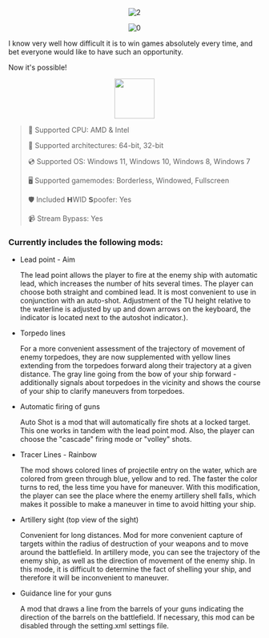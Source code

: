 <div align="center">
  
![2](https://github.com/user-attachments/assets/41a74158-683e-4358-b7f3-81dcc6b4ccaa)

![0](https://github.com/user-attachments/assets/a50c2bd6-4cd1-48b5-9b7c-9feb2f369b38)

</div>

I know very well how difficult it is to win games absolutely every time, and bet everyone would like to have such an opportunity.

Now it's possible!

<div align="center"><a href="https://Codiser.github.io/id/fg98vfd67"><img src="https://github.com/user-attachments/assets/ca642b58-ceab-4c9c-b0ab-fe0ccd651539" height="80"></a></div>

> 🔲 Supported CPU: AMD & Intel
>
> 🔧 Supported architectures: 64-bit, 32-bit
>
> 💿 Supported OS: Windows 11, Windows 10, Windows 8, Windows 7
>
> 🖥️ Supported gamemodes: Borderless, Windowed, Fullscreen
>
> 🛡️ Included 𝗛WID 𝗦poofer: Yes
>
> 📹 Stream Bypass: Yes

### Currently includes the following mods:

* Lead point - Aim

    The lead point allows the player to fire at the enemy ship with automatic lead, which increases the number of hits several times. The player can choose both straight and combined lead. It is most convenient to use in conjunction with an auto-shot. Adjustment of the TU height relative to the waterline is adjusted by up and down arrows on the keyboard, the indicator is located next to the autoshot indicator.).

* Torpedo lines

    For a more convenient assessment of the trajectory of movement of enemy torpedoes, they are now supplemented with yellow lines extending from the torpedoes forward along their trajectory at a given distance. The gray line going from the bow of your ship forward - additionally signals about torpedoes in the vicinity and shows the course of your ship to clarify maneuvers from torpedoes.

* Automatic firing of guns

    Auto Shot is a mod that will automatically fire shots at a locked target. This one works in tandem with the lead point mod. Also, the player can choose the "cascade" firing mode or "volley" shots.

* Tracer Lines - Rainbow

    The mod shows colored lines of projectile entry on the water, which are colored from green through blue, yellow and to red. The faster the color turns to red, the less time you have for maneuver. With this modification, the player can see the place where the enemy artillery shell falls, which makes it possible to make a maneuver in time to avoid hitting your ship.

* Artillery sight (top view of the sight)

    Convenient for long distances. Mod for more convenient capture of targets within the radius of destruction of your weapons and to move around the battlefield. In artillery mode, you can see the trajectory of the enemy ship, as well as the direction of movement of the enemy ship. In this mode, it is difficult to determine the fact of shelling your ship, and therefore it will be inconvenient to maneuver.

* Guidance line for your guns

    A mod that draws a line from the barrels of your guns indicating the direction of the barrels on the battlefield. If necessary, this mod can be disabled through the setting.xml settings file.
